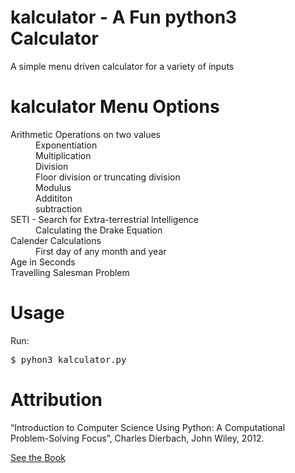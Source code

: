 # kalculator - A Fun python3 Calculator 
A simple menu driven calculator for a variety of inputs

kalculator Menu Options
=======================
<dl>
    <dt>Arithmetic Operations on two values<dt>
        <dd>Exponentiation</dd>
        <dd>Multiplication</dd>
        <dd>Division </dd>
        <dd>Floor division or truncating division</dd>
        <dd>Modulus</dd>
        <dd>Addititon</dd>
        <dd>subtraction</dd>
    <dt>SETI - Search for Extra-terrestrial Intelligence<dt>
        <dd>Calculating the Drake Equation</dd>
    <dt>Calender Calculations</dt>
        <dd>First day of any month and year</dd>
    <dt>Age in Seconds</dt>
        <dd></dd>
    <dt>Travelling Salesman Problem</dt>
        <dd></dd>
</dl>


Usage
=====
Run:
<pre>
$ <kbd>pyhon3 kalculator.py</kbd>
</pre>


Attribution
===========
“Introduction to Computer Science Using Python: A Computational 
Problem-Solving Focus”, Charles Dierbach, John Wiley, 2012.

[See the Book](http://eu.wiley.com/WileyCDA/Section/id-302479.html?query=Charles+Dierbach)



